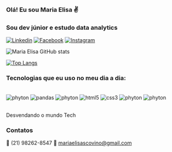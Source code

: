 ### Olá! Eu sou Maria Elisa ✌️
### Sou dev júnior e estudo data analytics 

[![Linkedin](https://img.shields.io/badge/LinkedIn-0077B5?style=for-the-badge&logo=linkedin&logoColor=white)](https://www.linkedin.com/in/maria-elisa-scovino)
[![Facebook](https://img.shields.io/badge/Facebook-1877F2?style=for-the-badge&logo=facebook&logoColor=white)](https://www.facebook.com/mariaelisa.scovino?mibextid=ZbWKwL)
[![Instagram](https://img.shields.io/badge/Instagram-E4405F?style=for-the-badge&logo=instagram&logoColor=white)]( https://www.instagram.com/invites/contact/?i=1xsa0tn4nexyf&utm_content=9ty1d5a)

![Maria Elisa GitHub stats](https://github-readme-stats.vercel.app/api?username=mariaelisascovino&show_icons=true&theme=radical)

[![Top Langs](https://github-readme-stats.vercel.app/api/top-langs/?username=mariaelisascovino&layout=compact)](https://github.com/mariaelisascovino/github-readme-stats)

### Tecnologias que eu uso no meu dia a dia:

<div style="display: inline_block"> <br/>
<img align="center" alt="phyton" src="https://img.shields.io/badge/Python-14354C?style=for-the-badge&logo=python&logoColor=white">
<img align="center" alt="pandas" src="https://img.shields.io/badge/Pandas-150458?style=for-the-badge&logo=pandas&logoColor=white">
<img align="center" alt="phyton" src="https://img.shields.io/badge/MySQL-00000F?style=for-the-badge&logo=mysql&logoColor=white">
<img align="center" alt="html5" src="https://img.shields.io/badge/HTML5-E34F26?style=for-the-badge&logo=html5&logoColor=white">
<img align="center" alt="css3" src="https://img.shields.io/badge/CSS3-1572B6?style=for-the-badge&logo=css3&logoColor=white">
<img align="center" alt="phyton" src="https://img.shields.io/badge/JavaScript-F7DF1E?style=for-the-badge&logo=javascript&logoColor=black">
<img align="center" alt="phyton" src="https://img.shields.io/badge/Microsoft_Office-D83B01?style=for-the-badge&logo=microsoft-office&logoColor=white">


</div><br>

Desvendando o mundo Tech

### Contatos

📱 (21) 98262-8547
📨 mariaelisascovino@gmail.com

